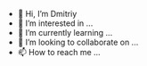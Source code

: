 - 👋 Hi, I’m Dmitriy
- 👀 I’m interested in ...
- 🌱 I’m currently learning ...
- 💞️ I’m looking to collaborate on ...
- 📫 How to reach me ...

<!---
chidleev/chidleev is a ✨ special ✨ repository because its `README.md` (this file) appears on your GitHub profile.
You can click the Preview link to take a look at your changes.
--->

